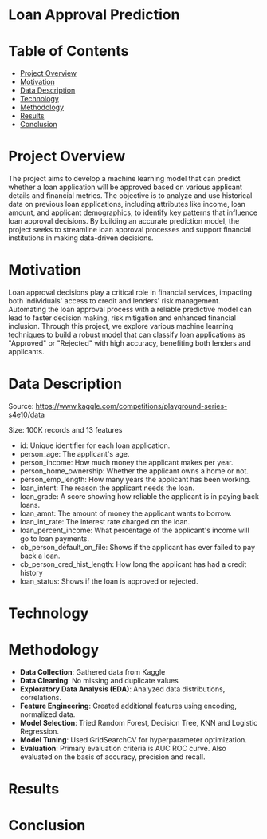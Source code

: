 # Loan Approval Prediction

# Table of Contents
* [Project Overview](#project-overview)
* [Motivation](#motivation)
* [Data Description](#data-description)
* [Technology](#technology)
* [Methodology](#methodology)
* [Results](#results)
* [Conclusion](#conclusion)


# Project Overview
The project aims to develop a machine learning model that can predict whether a loan application will be approved based on various applicant details and financial metrics. 
The objective is to analyze and use historical data on previous loan applications, including attributes like income, loan amount, and applicant demographics, to identify key patterns that influence loan approval decisions. 
By building an accurate prediction model, the project seeks to streamline loan approval processes and support financial institutions in making data-driven decisions.

# Motivation
Loan approval decisions play a critical role in financial services, impacting both individuals' access to credit and lenders' risk management. 
Automating the loan approval process with a reliable predictive model can lead to faster decision making, risk mitigation and enhanced financial inclusion.
Through this project, we explore various machine learning techniques to build a robust model that can classify loan applications as "Approved" or "Rejected" with high accuracy, benefiting both lenders and applicants.

# Data Description
Source: https://www.kaggle.com/competitions/playground-series-s4e10/data

Size: 100K records and 13 features

* id: Unique identifier for each loan application.
* person_age: The applicant's age.
* person_income: How much money the applicant makes per year.
* person_home_ownership: Whether the applicant owns a home or not.
* person_emp_length: How many years the applicant has been working.
* loan_intent: The reason the applicant needs the loan.
* loan_grade: A score showing how reliable the applicant is in paying back loans.
* loan_amnt: The amount of money the applicant wants to borrow.
* loan_int_rate: The interest rate charged on the loan.
* loan_percent_income: What percentage of the applicant's income will go to loan payments.
* cb_person_default_on_file: Shows if the applicant has ever failed to pay back a loan.
* cb_person_cred_hist_length: How long the applicant has had a credit history
* loan_status: Shows if the loan is approved or rejected.

# Technology

# Methodology
* **Data Collection**: Gathered data from Kaggle 
* **Data Cleaning**: No missing and duplicate values
* **Exploratory Data Analysis (EDA)**: Analyzed data distributions, correlations.
* **Feature Engineering**: Created additional features using encoding, normalized data.
* **Model Selection**: Tried Random Forest, Decision Tree, KNN and Logistic Regression.
* **Model Tuning**: Used GridSearchCV for hyperparameter optimization.
* **Evaluation**: Primary evaluation criteria is AUC ROC curve. Also evaluated on the basis of accuracy, precision and recall.

# Results

# Conclusion

